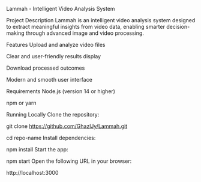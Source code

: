 Lammah - Intelligent Video Analysis System

Project Description
Lammah is an intelligent video analysis system designed to extract meaningful insights from video data, enabling smarter decision-making through advanced image and video processing.

Features
Upload and analyze video files

Clear and user-friendly results display

Download processed outcomes

Modern and smooth user interface

Requirements
Node.js (version 14 or higher)

npm or yarn

Running Locally
Clone the repository:



git clone https://github.com/GhazlJy/Lammah.git

cd repo-name
Install dependencies:


npm install
Start the app:


npm start
Open the following URL in your browser:

http://localhost:3000
